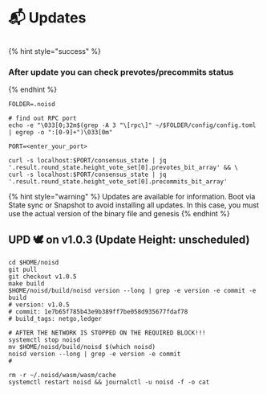 # 📬 Updates

##

{% hint style="success" %}
### After update you can check prevotes/precommits status
{% endhint %}

```shell
FOLDER=.noisd

# find out RPC port
echo -e "\033[0;32m$(grep -A 3 "\[rpc\]" ~/$FOLDER/config/config.toml | egrep -o ":[0-9]+")\033[0m"

PORT=<enter_your_port>

curl -s localhost:$PORT/consensus_state | jq '.result.round_state.height_vote_set[0].prevotes_bit_array' && \
curl -s localhost:$PORT/consensus_state | jq '.result.round_state.height_vote_set[0].precommits_bit_array'
```



{% hint style="warning" %}
Updates are available for information. Boot via State sync or Snapshot to avoid installing all updates. In this case, you must use the actual version of the binary file and genesis
{% endhint %}



## UPD 🕊 on v1.0.3 (Update Height: unscheduled)

```shell
cd $HOME/noisd
git pull
git checkout v1.0.5
make build
$HOME/noisd/build/noisd version --long | grep -e version -e commit -e build
# version: v1.0.5
# commit: 1e7b65f785b43e9b389ff7be058d935677fdaf78
# build_tags: netgo,ledger

# AFTER THE NETWORK IS STOPPED ON THE REQUIRED BLOCK!!!
systemctl stop noisd
mv $HOME/noisd/build/noisd $(which noisd)
noisd version --long | grep -e version -e commit
# 

rm -r ~/.noisd/wasm/wasm/cache
systemctl restart noisd && journalctl -u noisd -f -o cat
```
